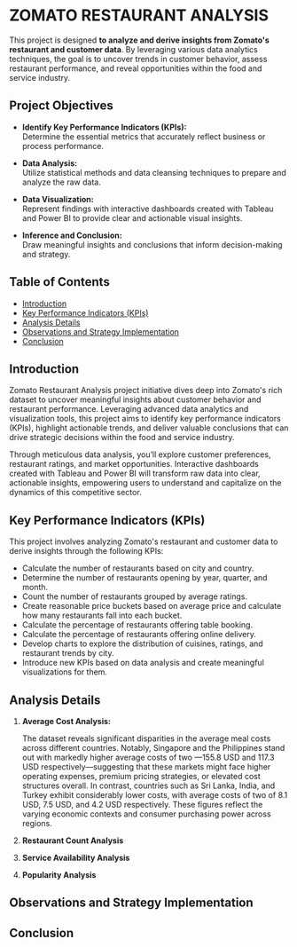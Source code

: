 
# ZOMATO RESTAURANT ANALYSIS
This project is designed **to analyze and derive insights from Zomato's restaurant and customer data**. By leveraging various data analytics techniques, the goal is to uncover trends in customer behavior, assess restaurant performance, and reveal opportunities within the food and service industry.

## Project Objectives

- **Identify Key Performance Indicators (KPIs):**  
  Determine the essential metrics that accurately reflect business or process performance.
  
- **Data Analysis:**  
  Utilize statistical methods and data cleansing techniques to prepare and analyze the raw data.

- **Data Visualization:**  
  Represent findings with interactive dashboards created with Tableau and Power BI to provide clear and actionable visual insights.

- **Inference and Conclusion:**  
  Draw meaningful insights and conclusions that inform decision-making and strategy.

## Table of Contents
- [Introduction](#introduction)
- [Key Performance Indicators (KPIs)](#key-performance-indicators-kpis)
- [Analysis Details](#analysis-details)
- [Observations and Strategy Implementation](#observations-and-strategy-implementation)
- [Conclusion](#conclusion)

## Introduction
Zomato Restaurant Analysis project initiative dives deep into Zomato's rich dataset to uncover meaningful insights about customer behavior and restaurant performance. Leveraging advanced data analytics and visualization tools, this project aims to identify key performance indicators (KPIs), highlight actionable trends, and deliver valuable conclusions that can drive strategic decisions within the food and service industry.

Through meticulous data analysis, you’ll explore customer preferences, restaurant ratings, and market opportunities. Interactive dashboards created with Tableau and Power BI will transform raw data into clear, actionable insights, empowering users to understand and capitalize on the dynamics of this competitive sector.

## Key Performance Indicators (KPIs)

This project involves analyzing Zomato's restaurant and customer data to derive insights through the following KPIs:


 - Calculate the number of restaurants based on city and country.
 - Determine the number of restaurants opening by year, quarter, and month.
 - Count the number of restaurants grouped by average ratings.   
 - Create reasonable price buckets based on average price and calculate how many restaurants fall into each bucket.
 - Calculate the percentage of restaurants offering table booking.
 - Calculate the percentage of restaurants offering online delivery.
 - Develop charts to explore the distribution of cuisines, ratings, and restaurant trends by city.
 - Introduce new KPIs based on data analysis and create meaningful visualizations for them.

## Analysis Details

1. **Average Cost Analysis:**

   The dataset reveals significant disparities in the average meal costs across different countries. Notably, Singapore and the Philippines stand out with markedly higher average costs of two —155.8 USD and 117.3 USD respectively—suggesting that these markets might face higher operating expenses, premium pricing strategies, or elevated cost structures overall. In contrast, countries such as Sri Lanka, India, and Turkey exhibit considerably lower costs, with average costs of two of 8.1 USD, 7.5 USD, and 4.2 USD respectively. These figures reflect the varying economic contexts and consumer purchasing power across regions.
   
3. **Restaurant Count Analysis**



4. **Service Availability Analysis**


5. **Popularity Analysis**


## Observations and Strategy Implementation



## Conclusion



